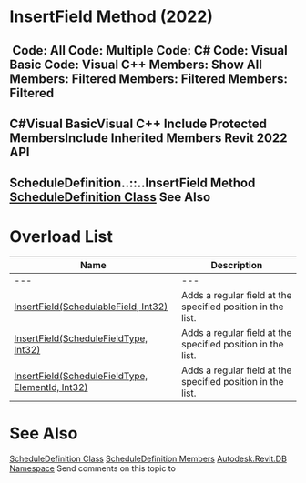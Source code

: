 # InsertField Method (2022)

﻿
 Code: All Code: Multiple Code: C# Code: Visual Basic Code: Visual C++  Members: Show All Members: Filtered Members: Filtered Members: Filtered   
---  
C#Visual BasicVisual C++
Include Protected MembersInclude Inherited Members
Revit 2022 API  
---  
ScheduleDefinition..::..InsertField Method   
[ScheduleDefinition Class](420696e3-f3ec-1a1d-1205-36a8119d81e5.md "ScheduleDefinition Class") See Also  
---  
# Overload List
| Name | Description |
| --- | --- |
| --- | --- | --- |
| [InsertField(SchedulableField, Int32)](57376e72-79c9-da97-6b1c-6f4e40f00252.md "InsertField Method \(SchedulableField, Int32\)") | Adds a regular field at the specified position in the list. |
| [InsertField(ScheduleFieldType, Int32)](914f1282-2b24-5479-0784-1ab5329dba1c.md "InsertField Method \(ScheduleFieldType, Int32\)") | Adds a regular field at the specified position in the list. |
| [InsertField(ScheduleFieldType, ElementId, Int32)](443f3eed-9d4c-a729-a0d4-20e52a9bdd14.md "InsertField Method \(ScheduleFieldType, ElementId, Int32\)") | Adds a regular field at the specified position in the list. |

# See Also
[ScheduleDefinition Class](420696e3-f3ec-1a1d-1205-36a8119d81e5.md "ScheduleDefinition Class")
[ScheduleDefinition Members](435e0f04-6cb4-c0f7-3ce7-61a6ad3cd7e6.md "ScheduleDefinition Members")
[Autodesk.Revit.DB Namespace](87546ba7-461b-c646-cbb1-2cb8f5bff8b2.md "Autodesk.Revit.DB Namespace")
Send comments on this topic to 